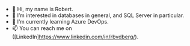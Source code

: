 - 👋 Hi, my name is Robert.
- 👀 I’m interested in databases in general, and SQL Server in particular.
- 🌱 I’m currently learning Azure DevOps.
- 📫 You can reach me on ([LinkedIn]https://www.linkedin.com/in/rbvdberg/).

<!---
rbvdberg/rbvdberg is a ✨ special ✨ repository because its `README.md` (this file) appears on your GitHub profile.
You can click the Preview link to take a look at your changes.
--->
